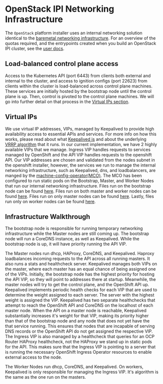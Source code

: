 # OpenStack IPI Networking Infrastructure

The `OpenStack` platform installer uses an internal networking solution identical to
the [baremetal networking infrastructure](../baremetal/networking-infrastructure.md).
For an overview of the quotas required, and the entrypoints created when
you build an OpenStack IPI cluster, see the [user docs](../../user/openstack/README.md).


## Load-balanced control plane access

Access to the Kubernetes API (port 6443) from clients both external
and internal to the cluster, and access to ignition configs (port 22623) from clients within the
cluster is load-balanced across control plane machines.
These services are initially hosted by the bootstrap node until the control
plane is up. Then, control is pivoted to the control plane machines. We will go into further detail on
that process in the [Virtual IPs section](#virtual-ips).

## Virtual IPs

We use virtual IP addresses, VIPs, managed by Keepalived to provide high
availability access to essential APIs and services. For more info on how this
works, please read about what [Keepalived is](https://www.keepalived.org/) and
about the underlying [VRRP
algorithm](https://en.wikipedia.org/wiki/Virtual_Router_Redundancy_Protocol)
that it runs. In our current implementation, we have 2 highly available VIPs
that we manage.  Ingress VIP handles requests to services managed by OpenShift
and the API VIP handles requests to the openshift API. Our VIP addresses are
chosen and validated from the nodes subnet in the openshift installer, however,
the services we run to manage the internal networking infrastructure, such as
Keepalived, dns, and loadbalancers, are manged by the
[machine-config-operator(MCO)](https://github.com/openshift/machine-config-operator/tree/master/docs).
The MCO has been configured to run static pods on the Bootstrap, Master, and
Worker Nodes that run our internal networking infrastructure. Files run on the
bootstrap node can be found
[here](https://github.com/openshift/machine-config-operator/tree/master/manifests/on-prem).
Files run on both master and worker nodes can be found
[here](https://github.com/openshift/machine-config-operator/tree/master/templates/common/openstack/files).
Files run on only master nodes can be found
[here](https://github.com/openshift/machine-config-operator/tree/master/templates/master).
Lastly, files run only on worker nodes can be found
[here](https://github.com/openshift/machine-config-operator/tree/master/templates/worker).

## Infrastructure Walkthrough

The bootstrap node is responsible for running temporary networking infrastructure while the Master
nodes are still coming up. The bootstrap node will run a CoreDNS instance, as well as
Keepalived. While the bootstrap node is up, it will have priority running the API VIP.

The Master nodes run dhcp, HAProxy, CoreDNS, and Keepalived. Haproxy loadbalances incoming requests
to the API across all running masters. It also runs a stats and healthcheck server. Keepalived manages both VIPs on the master, where each
master has an equal chance of being assigned one of the VIPs. Initially, the bootstrap node has the highest priority for hosting the API VIP, so they will point to addresses there at startup. Meanwhile, the master nodes will try to get the control plane, and the OpenShift API up. Keepalived implements periodic health checks for each VIP that are used to determine the weight assigned to each server. The server with the highest weight is assigned the VIP. Keepalived has two separate healthchecks that attempt to reach the OpenShift API and CoreDNS on the localhost of each master node. When the API on a master node is reachable, Keepalived substantially increases it's weight for that VIP, making its priority higher than that of the bootstrap node and any node that does not yet have the that service running. This ensures that nodes that are incapable of serving DNS records or the OpenShift API do not get assigned the respective VIP. The Ingress VIP is also managed by a healthcheck that queries for an OCP Router HAProxy healthcheck, not the HAProxy we stand up in  static pods for the API. This makes sure that the Ingress VIP is pointing to a server that is running the necessary OpenShift Ingress Operator resources to enable external access to the node.

The Worker Nodes run dhcp, CoreDNS, and Keepalived. On workers, Keepalived is only responsible for managing
the Ingress VIP. It's algorithm is the same as the one run on the masters.
